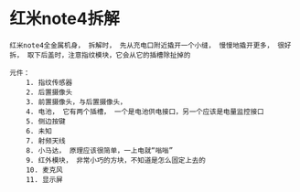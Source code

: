 # 红米note4拆解

	红米note4全金属机身， 拆解时， 先从充电口附近撬开一个小缝， 慢慢地撬开更多， 很好拆， 取下后盖时，注意指纹模块，它会从它的插槽除扯掉的

	元件：
		1. 指纹传感器
		2. 后置摄像头
		3. 前置摄像头，与后置摄像头，
		4. 电池， 它有两个插槽， 一个是电池供电接口，另一个应该是电量监控接口
		5. 侧边按键
		6. 未知
		7. 射频天线
		8. 小马达， 原理应该很简单，一上电就“嗡嗡”
		9. 红外模块， 非常小巧的方块，不知道是怎么固定上去的
		10. 麦克风
		11. 显示屏
